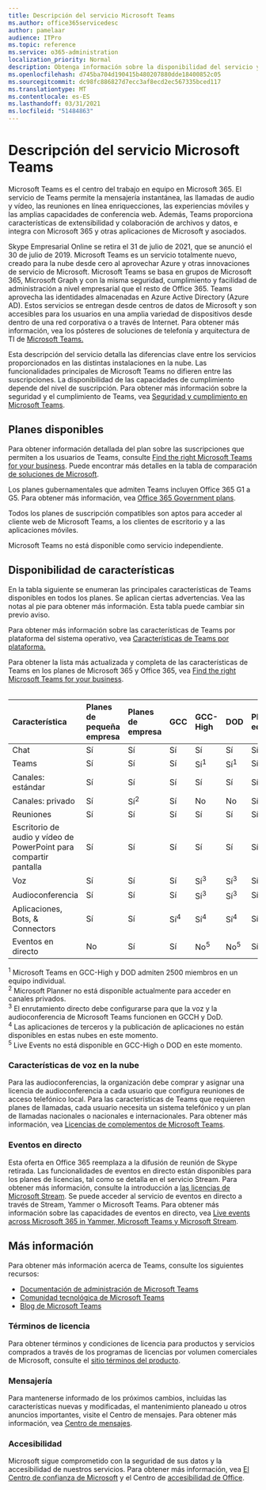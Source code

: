 ```yaml
---
title: Descripción del servicio Microsoft Teams
ms.author: office365servicedesc
author: pamelaar
audience: ITPro
ms.topic: reference
ms.service: o365-administration
localization_priority: Normal
description: Obtenga información sobre la disponibilidad del servicio y las características de Microsoft Teams en los planes de Microsoft 365 y Office 365.
ms.openlocfilehash: d745ba704d190415b480207880dde18400852c05
ms.sourcegitcommit: dc98fc886827d7ecc3af8ecd2ec567335bced117
ms.translationtype: MT
ms.contentlocale: es-ES
ms.lasthandoff: 03/31/2021
ms.locfileid: "51484863"
---
```

# <a name="microsoft-teams-service-description"></a>Descripción del servicio Microsoft Teams

Microsoft Teams es el centro del trabajo en equipo en Microsoft 365. El servicio de Teams permite la mensajería instantánea, las llamadas de audio y vídeo, las reuniones en línea enriquecciones, las experiencias móviles y las amplias capacidades de conferencia web. Además, Teams proporciona características de extensibilidad y colaboración de archivos y datos, e integra con Microsoft 365 y otras aplicaciones de Microsoft y asociados.

Skype Empresarial Online se retira el 31 de julio [](https://techcommunity.microsoft.com/t5/Microsoft-Teams-Blog/Skype-for-Business-Online-to-Be-Retired-in-2021/ba-p/777833) de 2021, que se anunció el 30 de julio de 2019. Microsoft Teams es un servicio totalmente nuevo, creado para la nube desde cero al aprovechar Azure y otras innovaciones de servicio de Microsoft. Microsoft Teams se basa en grupos de Microsoft 365, Microsoft Graph y con la misma seguridad, cumplimiento y facilidad de administración a nivel empresarial que el resto de Office 365. Teams aprovecha las identidades almacenadas en Azure Active Directory (Azure AD). Estos servicios se entregan desde centros de datos de Microsoft y son accesibles para los usuarios en una amplia variedad de dispositivos desde dentro de una red corporativa o a través de Internet. Para obtener más información, vea los pósteres de soluciones de telefonía y arquitectura de TI de [Microsoft Teams.](/microsoftteams/teams-architecture-solutions-posters)

Esta descripción del servicio detalla las diferencias clave entre los servicios proporcionados en las distintas instalaciones en la nube. Las funcionalidades principales de Microsoft Teams no difieren entre las suscripciones. La disponibilidad de las capacidades de cumplimiento depende del nivel de suscripción. Para obtener más información sobre la seguridad y el cumplimiento de Teams, vea [Seguridad y cumplimiento en Microsoft Teams](/microsoftteams/security-compliance-overview).

## <a name="available-plans"></a>Planes disponibles

Para obtener información detallada del plan sobre las suscripciones que permiten a los usuarios de Teams, consulte [Find the right Microsoft Teams for your business](https://www.microsoft.com/microsoft-teams/compare-microsoft-teams-options). Puede encontrar más detalles en la tabla de comparación [de soluciones de Microsoft](https://go.microsoft.com/fwlink/?linkid=2139145).

Los planes gubernamentales que admiten Teams incluyen Office 365 G1 a G5. Para obtener más información, vea [Office 365 Government plans](https://www.microsoft.com/microsoft-365/government/compare-office-365-government-plans).

Todos los planes de suscripción compatibles son aptos para acceder al cliente web de Microsoft Teams, a los clientes de escritorio y a las aplicaciones móviles.

Microsoft Teams no está disponible como servicio independiente.

## <a name="feature-availability"></a>Disponibilidad de características

En la tabla siguiente se enumeran las principales características de Teams disponibles en todos los planes. Se aplican ciertas advertencias. Vea las notas al pie para obtener más información. Esta tabla puede cambiar sin previo aviso.

Para obtener más información sobre las características de Teams por plataforma del sistema operativo, vea [Características de Teams por plataforma.](https://aka.ms/teamsfeaturesbyplatform)

Para obtener la lista más actualizada y completa de las características de Teams en los planes de Microsoft 365 y Office 365, vea [Find the right Microsoft Teams for your business](https://www.microsoft.com/microsoft-teams/compare-microsoft-teams-options).<br><br>

| Característica | Planes de pequeña empresa | Planes de empresa | GCC | GCC- High | DOD | Planes educativos |
|:-----|:-----|:-----|:-----|:-----|:-----|:-----|
|Chat  <br/> |Sí  <br/> |Sí  <br/> |Sí  <br/> |Sí  <br/> |Sí  <br/> |Sí  <br/> |
|Teams  <br/> |Sí <br/> |Sí <br/> |Sí <br/> |Sí<sup>1</sup>  <br/> |Sí<sup>1</sup>  <br/> |Sí  <br/> |
|Canales: estándar  <br/> |Sí  <br/> |Sí  <br/> |Sí  <br/> |Sí  <br/> |Sí  <br/> |Sí  <br/> |
|Canales: privado  <br/> |Sí  <br/> |Sí<sup>2</sup>  <br/> |Sí <br/> |No  <br/> |No <br/> |Sí  <br/> |
|Reuniones  <br/> |Sí  <br/> |Sí  <br/> |Sí  <br/> |Sí  <br/> |Sí  <br/> |Sí  <br/> |
|Escritorio de audio y vídeo de PowerPoint para compartir pantalla <br/> |Sí  <br/> |Sí  <br/> |Sí  <br/> |Sí  <br/> |Sí  <br/> |Sí  <br/> |
|Voz  <br/> |Sí  <br/> |Sí  <br/> |Sí  <br/> |Sí<sup>3</sup>  <br/> |Sí<sup>3</sup>  <br/> |Sí  <br/> |
|Audioconferencia  <br/> |Sí  <br/> |Sí  <br/> |Sí  <br/> |Sí<sup>3</sup>  <br/> |Sí<sup>3</sup>  <br/> |Sí  <br/> |
|Aplicaciones, Bots, & Connectors  <br/> |Sí  <br/> |Sí  <br/> |Sí<sup>4</sup>  <br/> |Sí<sup>4</sup>  <br/> |Sí<sup>4</sup>  <br/> |Sí  <br/> |
|Eventos en directo  <br/> |No  <br/> |Sí  <br/> |Sí  <br/> |No<sup>5</sup>  <br/> |No<sup>5</sup>  <br/> |Sí  <br/> |

<sup>1</sup> Microsoft Teams en GCC-High y DOD admiten 2500 miembros en un equipo individual.<br/>
<sup>2</sup> Microsoft Planner no está disponible actualmente para acceder en canales privados.<br/>
<sup>3</sup> El enrutamiento directo debe configurarse para que la voz y la audioconferencia de Microsoft Teams funcionen en GCCH y DoD.<br/>
<sup>4</sup> Las aplicaciones de terceros y la publicación de aplicaciones no están disponibles en estas nubes en este momento.<br/>
<sup>5</sup> Live Events no está disponible en GCC-High o DOD en este momento.<br/>

### <a name="cloud-voice-features"></a>Características de voz en la nube

Para las audioconferencias, la organización debe comprar y asignar una licencia de audioconferencia a cada usuario que configura reuniones de acceso telefónico local. Para las características de Teams que requieren planes de llamadas, cada usuario necesita un sistema telefónico y un plan de llamadas nacionales o nacionales e internacionales. Para obtener más información, vea [Licencias de complementos de Microsoft Teams](/microsoftteams/teams-add-on-licensing/microsoft-teams-add-on-licensing).

### <a name="live-events"></a>Eventos en directo

Esta oferta en Office 365 reemplaza a la difusión de reunión de Skype retirada. Las funcionalidades de eventos en directo están disponibles para los planes de licencias, tal como se detalla en el servicio Stream. Para obtener más información, consulte la introducción a [las licencias de Microsoft Stream](/stream/license-overview). Se puede acceder al servicio de eventos en directo a través de Stream, Yammer o Microsoft Teams. Para obtener más información sobre las capacidades de eventos en directo, vea [Live events across Microsoft 365 in Yammer, Microsoft Teams y Microsoft Stream](/stream/live-event-m365).

## <a name="learn-more"></a>Más información

Para obtener más información acerca de Teams, consulte los siguientes recursos:
 
- [Documentación de administración de Microsoft Teams](/MicrosoftTeams)
- [Comunidad tecnológica de Microsoft Teams](https://techcommunity.microsoft.com/t5/microsoft-teams/ct-p/MicrosoftTeams)
- [Blog de Microsoft Teams](https://aka.ms/TeamsBlog)

### <a name="licensing-terms"></a>Términos de licencia

Para obtener términos y condiciones de licencia para productos y servicios comprados a través de los programas de licencias por volumen comerciales de Microsoft, consulte el [sitio términos del producto](https://www.microsoft.com/licensing/terms/). 

### <a name="messaging"></a>Mensajería 

Para mantenerse informado de los próximos cambios, incluidas las características nuevas y modificadas, el mantenimiento planeado u otros anuncios importantes, visite el Centro de mensajes. Para obtener más información, vea [Centro de mensajes](/microsoft-365/admin/manage/message-center).

### <a name="accessibility"></a>Accesibilidad

Microsoft sigue comprometido con la seguridad de sus datos y la accesibilidad de nuestros servicios. Para obtener más información, vea [El Centro de confianza de Microsoft](https://www.microsoft.com/trust-center) y el Centro de [accesibilidad de Office](https://support.office.com/article/ecab0fcf-d143-4fe8-a2ff-6cd596bddc6d).